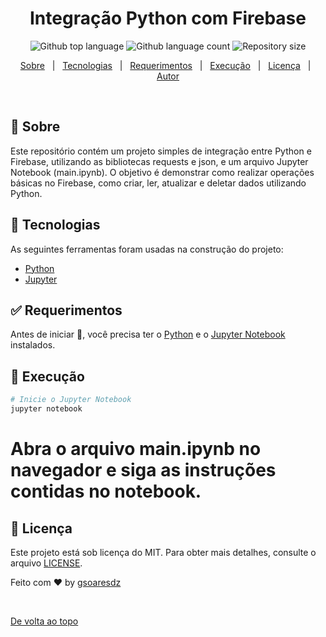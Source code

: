 <h1 align="center">Integração Python com Firebase</h1>

<p align="center">
  <img alt="Github top language" src="https://img.shields.io/github/languages/top/gsoaresdz/integracao-firebase?color=56BEB8">
  <img alt="Github language count" src="https://img.shields.io/github/languages/count/gsoaresdz/integracao-firebase?color=56BEB8">
  <img alt="Repository size" src="https://img.shields.io/github/repo-size/gsoaresdz/integracao-firebase?color=56BEB8">
</p>

<p align="center">
  <a href="#dart-sobre">Sobre</a> &#xa0; | &#xa0;
  <a href="#rocket-tecnologias">Tecnologias</a> &#xa0; | &#xa0;
  <a href="#white_check_mark-requerimentos">Requerimentos</a> &#xa0; | &#xa0;
  <a href="#checkered_flag-execução">Execução</a> &#xa0; | &#xa0;
  <a href="#memo-licença">Licença</a> &#xa0; | &#xa0;
  <a href="https://github.com/seuprojeto" target="_blank">Autor</a>
</p>

<br>

## :dart: Sobre

Este repositório contém um projeto simples de integração entre Python e Firebase, utilizando as bibliotecas requests e json, e um arquivo Jupyter Notebook (main.ipynb). O objetivo é demonstrar como realizar operações básicas no Firebase, como criar, ler, atualizar e deletar dados utilizando Python.

## :rocket: Tecnologias

As seguintes ferramentas foram usadas na construção do projeto:

- [Python](https://www.python.org/)
- [Jupyter](https://jupyter.org/)

## :white_check_mark: Requerimentos

Antes de iniciar :checkered_flag:, você precisa ter o [Python](https://www.python.org/) e o [Jupyter Notebook](https://jupyter.org/) instalados.

## :checkered_flag: Execução

```bash
# Inicie o Jupyter Notebook
jupyter notebook
```

# Abra o arquivo main.ipynb no navegador e siga as instruções contidas no notebook.

## :memo: Licença

Este projeto está sob licença do MIT. Para obter mais detalhes, consulte o arquivo [LICENSE](LICENSE).

Feito com :heart: by <a href="https://github.com/gsoaresdz" target="_blank">gsoaresdz</a>

&#xa0;

<a href="#top">De volta ao topo</a>
